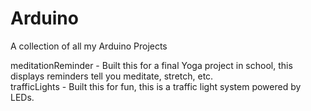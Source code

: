 # Arduino

A collection of all my Arduino Projects

meditationReminder - Built this for a final Yoga project in school, this displays reminders tell you meditate, stretch, etc. <br />
trafficLights - Built this for fun, this is a traffic light system powered by LEDs.
